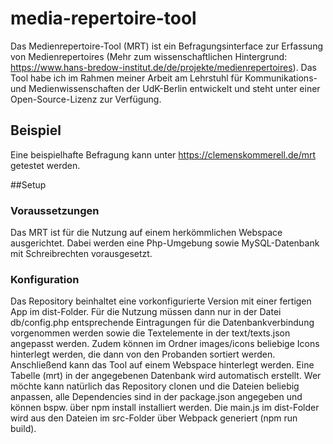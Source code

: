 # media-repertoire-tool
Das Medienrepertoire-Tool (MRT) ist ein Befragungsinterface zur Erfassung von Medienrepertoires (Mehr zum wissenschaftlichen Hintergrund: https://www.hans-bredow-institut.de/de/projekte/medienrepertoires).
Das Tool habe ich im Rahmen meiner Arbeit am Lehrstuhl für Kommunikations- und Medienwissenschaften der UdK-Berlin entwickelt und steht unter einer Open-Source-Lizenz zur Verfügung.

## Beispiel
Eine beispielhafte Befragung kann unter https://clemenskommerell.de/mrt getestet werden.

##Setup
### Voraussetzungen
Das MRT ist für die Nutzung auf einem herkömmlichen Webspace ausgerichtet. Dabei werden eine Php-Umgebung sowie MySQL-Datenbank mit Schreibrechten vorausgesetzt.

### Konfiguration
Das Repository beinhaltet eine vorkonfigurierte Version mit einer fertigen App im dist-Folder. 
Für die Nutzung müssen dann nur in der Datei db/config.php entsprechende Eintragungen für die Datenbankverbindung vorgenommen werden sowie die Textelemente in der text/texts.json angepasst werden.
Zudem können im Ordner images/icons beliebige Icons hinterlegt werden, die dann von den Probanden sortiert werden. 
Anschließend kann das Tool auf einem Webspace hinterlegt werden. 
Eine Tabelle (mrt) in der angegebenen Datenbank wird automatisch erstellt. 
Wer möchte kann natürlich das Repository clonen und die Dateien beliebig anpassen, alle Dependencies sind in der package.json angegeben und können bspw. über npm install installiert werden. 
Die main.js im dist-Folder wird aus den Dateien im src-Folder über Webpack generiert (npm run build).


